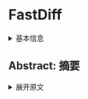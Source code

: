 # FastDiff

<details>
<summary>基本信息</summary>

- 标题: "FastDiff: A Fast Conditional Diffusion Model for High-Quality Speech Synthesis"
- 作者:
  - 01 Rongjie Huang - Zhejiang University - rongjiehuang@zju.edu.cn
  - 02 Max W. Y. Lam - Tencent AI Lab, China - maxwylam@tencent.com
  - 03 Jun Wang - Tencent AI Lab, China
  - 04 Dan Su - Tencent AI Lab, China
  - 05 Dong Yu - Tencent AI Lab, USA
  - 06 Yi Ren - Zhejiang University - yiren@zju.edu.cn
  - 07 Zhou Zhao - Zhejiang University - zhouzhao@zju.edu.cn
- 链接:
  - [ArXiv](https://arxiv.org/abs/2204.09934)
  - [Publication]()
  - [Github](https://github.com/Rongjiehuang/FastDiff)
  - [Demo](https://fastdiff.github.io/)
- 文件:
  - [ArXiv](_PDF/2204.09934v1__FastDiff__A_Fast_Conditional_Diffusion_Model_for_High-Quality_Speech_Synthesis.pdf)
  - [Publication] #TODO

</details>

## Abstract: 摘要

<details>
<summary>展开原文</summary>

Denoising diffusion probabilistic models (DDPMs) have recently achieved leading performances in many generative tasks.
However, the inherited iterative sampling process costs hindered their applications to speech synthesis.
This paper proposes FastDiff, a fast conditional diffusion model for high-quality speech synthesis.
FastDiff employs a stack of time-aware location-variable convolutions of diverse receptive field patterns to efficiently model long-term time dependencies with adaptive conditions.
A noise schedule predictor is also adopted to reduce the sampling steps without sacrificing the generation quality.
Based on FastDiff, we design an end-to-end text-to-speech synthesizer, FastDiff-TTS, which generates high-fidelity speech waveforms without any intermediate feature (e.g., Mel-spectrogram).
Our evaluation of FastDiff demonstrates the state-of-the-art results with higher-quality (MOS 4.28) speech samples.
Also, FastDiff enables a sampling speed of 58x faster than real-time on a V100 GPU, making diffusion models practically applicable to speech synthesis deployment for the first time.
We further show that FastDiff generalized well to the mel-spectrogram inversion of unseen speakers, and FastDiff-TTS outperformed other competing methods in end-to-end text-to-speech synthesis.
Audio samples are available at this https URL.

</details>
<br>
